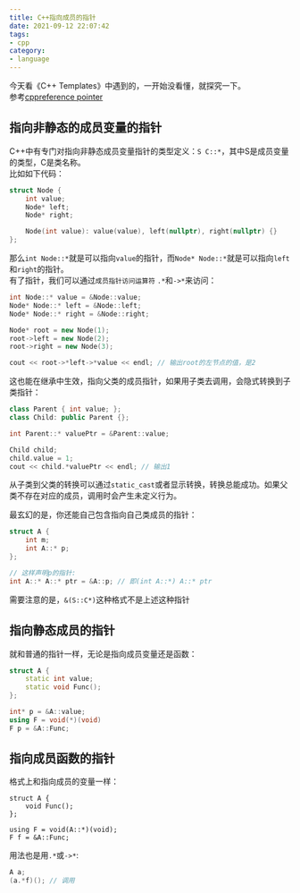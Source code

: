 ```yaml
---
title: C++指向成员的指针
date: 2021-09-12 22:07:42
tags:
- cpp
category:
- language
---
```


今天看《C++ Templates》中遇到的，一开始没看懂，就探究一下。  
参考[cppreference pointer](https://en.cppreference.com/w/cpp/language/pointer)

<!--more-->

## 指向非静态的成员变量的指针

C++中有专门对指向非静态成员变量指针的类型定义：`S C::*`，其中S是成员变量的类型，C是类名称。  
比如如下代码：  

```c++
struct Node {
    int value;
    Node* left;
    Node* right;

    Node(int value): value(value), left(nullptr), right(nullptr) {}
};
```

那么`int Node::*`就是可以指向`value`的指针，而`Node* Node::*`就是可以指向`left`和`right`的指针。  
有了指针，我们可以通过`成员指针访问运算符` `.*`和`->*`来访问：  

```c++
int Node::* value = &Node::value;
Node* Node::* left = &Node::left;
Node* Node::* right = &Node::right;

Node* root = new Node(1);
root->left = new Node(2);
root->right = new Node(3);

cout << root->*left->*value << endl; // 输出root的左节点的值，是2
```

这也能在继承中生效，指向父类的成员指针，如果用子类去调用，会隐式转换到子类指针：  

```c++
class Parent { int value; };
class Child: public Parent {};

int Parent::* valuePtr = &Parent::value;

Child child;
child.value = 1;
cout << child.*valuePtr << endl; // 输出1
```

从子类到父类的转换可以通过`static_cast`或者显示转换，转换总能成功。如果父类不存在对应的成员，调用时会产生未定义行为。  

最玄幻的是，你还能自己包含指向自己类成员的指针：  

```c++
struct A {
    int m;
    int A::* p;
};

// 这样声明p的指针:
int A::* A::* ptr = &A::p; // 即(int A::*) A::* ptr
```

需要注意的是，`&(S::C*)`这种格式不是上述这种指针

## 指向静态成员的指针

就和普通的指针一样，无论是指向成员变量还是函数：  

```c++
struct A {
    static int value;
    static void Func();
};

int* p = &A::value;
using F = void(*)(void)
F p = &A::Func;
```

## 指向成员函数的指针

格式上和指向成员的变量一样：  

```
struct A {
    void Func();
};

using F = void(A::*)(void);
F f = &A::Func;
```

用法也是用`.*`或`->*`:

```c++
A a;
(a.*f)(); // 调用
```
